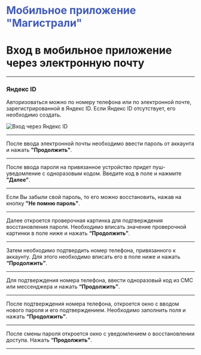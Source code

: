 # <span style="color: #425CB5">Мобильное приложение "Магистрали"</span>
# Вход в мобильное приложение через электронную почту

---

### Яндекс ID

Авторизоваться можно по номеру телефона или по электронной почте, зарегистрированной в Яндекс ID. Если Яндекс ID отсутствует, его необходимо создать.

![Вход через Яндекс ID](diplodoc-example/_images/_Instructions_for_drivers/img.jpg "Здесь могла быть картинка")

---

После ввода электронной почты необходимо ввести пароль от аккаунта и нажать **"Продолжить"**.

---

После ввода пароля на привязанное устройство придет пуш-уведомление с одноразовым кодом.                                    Введите код в поле и нажмите **"Далее"**.


---

Если Вы забыли свой пароль, то его можно восстановить, нажав на кнопку **"Не помню пароль"**.


---

Далее откроется проверочная картинка для подтверждения восстановления пароля. Необходимо вписать значение проверочной картинки в поле ниже и нажать **“Продолжить”**.


---

Затем необходимо подтвердить номер телефона, привязанного к аккаунту. Для этого необходимо вписать его в поле ниже и нажать **“Продолжить”**.


---

Для подтверждения номера телефона, ввести одноразовый код из СМС или мессенджера и нажать **“Продолжить”**.


---

После подтверждения номера телефона, откроется окно с вводом нового пароля и его подтверждением. Необходимо заполнить поля и нажать **“Продолжить”**.


---

После смены пароля откроется окно с уведомлением о восстановлении доступа. Нажать **“Продолжить”**.


---